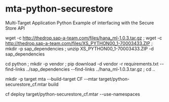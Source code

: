 # mta-python-securestore
Multi-Target Application Python Example of interfacing with the Secure Store API

wget -c http://thedrop.sap-a-team.com/files/hana_ml-1.0.3.tar.gz ; wget -c http://thedrop.sap-a-team.com/files/XS_PYTHON00_1-70003433.ZIP ; mkdir -p sap_dependencies ; unzip XS_PYTHON00_1-70003433.ZIP -d sap_dependencies

cd python ; mkdir -p vendor ; pip download -d vendor -r requirements.txt --find-links ../sap_dependencies --find-links ../hana_ml-1.0.3.tar.gz ; cd ..

mkdir -p target
mta --build-target CF --mtar target/python-securestore_cf.mtar build

cf deploy target/python-securestore_cf.mtar --use-namespaces
